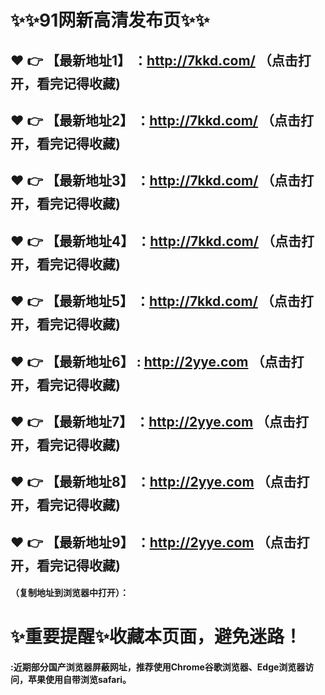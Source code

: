 
# :sparkles::sparkles:91网新高清发布页:sparkles::sparkles:

 :heart: :point_right: 【最新地址1】 ：http://7kkd.com/   （点击打开，看完记得收藏)
 ------
 :heart: :point_right: 【最新地址2】 ：http://7kkd.com/   （点击打开，看完记得收藏)
 ------
 :heart: :point_right: 【最新地址3】 ：http://7kkd.com/    （点击打开，看完记得收藏)
 ------
 :heart: :point_right: 【最新地址4】 ：http://7kkd.com/    （点击打开，看完记得收藏)
 ------
 :heart: :point_right: 【最新地址5】 ：http://7kkd.com/     （点击打开，看完记得收藏)
 ------
 :heart: :point_right: 【最新地址6】 : http://2yye.com    （点击打开，看完记得收藏)
 ------
 :heart: :point_right: 【最新地址7】 ：http://2yye.com      （点击打开，看完记得收藏)
 ------
 :heart: :point_right: 【最新地址8】 ：http://2yye.com      （点击打开，看完记得收藏)
 ------
 :heart: :point_right: 【最新地址9】 ：http://2yye.com      （点击打开，看完记得收藏)
  ------

  
#### （复制地址到浏览器中打开）：
# :sparkles:重要提醒:sparkles:收藏本页面，避免迷路！
#### :近期部分国产浏览器屏蔽网址，推荐使用Chrome谷歌浏览器、Edge浏览器访问，苹果使用自带浏览safari。
